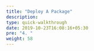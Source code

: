 ```yaml
---
title: "Deploy A Package"
description:
type: quick-walkthrough
date: 2019-10-23T16:08:16+05:30
pre: "4. "
weight: 58
---
```

